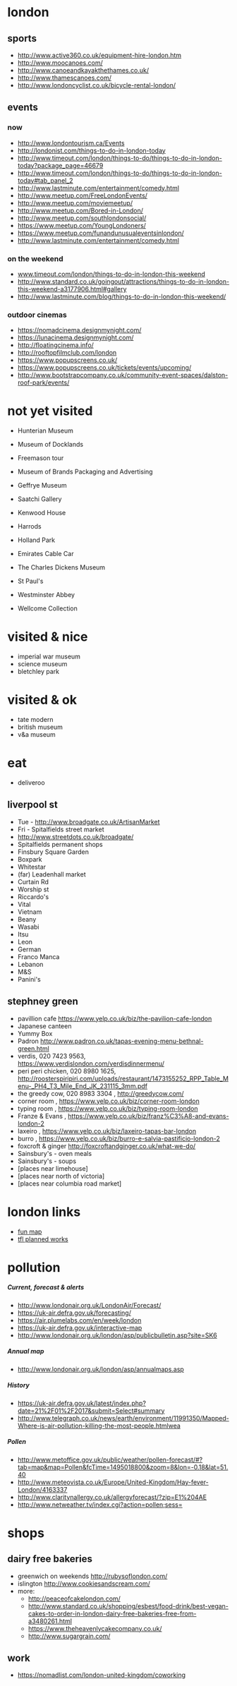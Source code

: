 # london

## sports
- http://www.active360.co.uk/equipment-hire-london.htm
- http://www.moocanoes.com/
- http://www.canoeandkayakthethames.co.uk/
- http://www.thamescanoes.com/
- http://www.londoncyclist.co.uk/bicycle-rental-london/

## events

### now
- http://www.londontourism.ca/Events
- http://londonist.com/things-to-do-in-london-today
- http://www.timeout.com/london/things-to-do/things-to-do-in-london-today?package_page=46679
- http://www.timeout.com/london/things-to-do/things-to-do-in-london-today#tab_panel_2
- http://www.lastminute.com/entertainment/comedy.html
- http://www.meetup.com/FreeLondonEvents/
- http://www.meetup.com/moviemeetup/
- http://www.meetup.com/Bored-in-London/
- http://www.meetup.com/southlondonsocial/
- https://www.meetup.com/YoungLondoners/
- https://www.meetup.com/funandunusualeventsinlondon/
- http://www.lastminute.com/entertainment/comedy.html

### on the weekend
- www.timeout.com/london/things-to-do-in-london-this-weekend
- http://www.standard.co.uk/goingout/attractions/things-to-do-in-london-this-weekend-a3177906.html#gallery
- http://www.lastminute.com/blog/things-to-do-in-london-this-weekend/

### outdoor cinemas
- https://nomadcinema.designmynight.com/
- https://lunacinema.designmynight.com/
- http://floatingcinema.info/
- http://rooftopfilmclub.com/london
- https://www.popupscreens.co.uk/
- https://www.popupscreens.co.uk/tickets/events/upcoming/
- http://www.bootstrapcompany.co.uk/community-event-spaces/dalston-roof-park/events/

# not yet visited
- Hunterian Museum
- Museum of Docklands
- Freemason tour
- Museum of Brands Packaging and Advertising
- Geffrye Museum
- Saatchi Gallery
- Kenwood House
- Harrods
- Holland Park
- Emirates Cable Car

- The Charles Dickens Museum
- St Paul's
- Westminster Abbey
- Wellcome Collection

# visited & nice
- imperial war museum
- science museum
- bletchley park

# visited & ok
- tate modern
- british museum
- v&a museum



# eat

- deliveroo

## liverpool st
- Tue - http://www.broadgate.co.uk/ArtisanMarket
- Fri - Spitalfields street market
- http://www.streetdots.co.uk/broadgate/
- Spitalfields permanent shops
- Finsbury Square Garden
- Boxpark
- Whitestar
- (far) Leadenhall market
- Curtain Rd
- Worship st
- Riccardo's
- Vital
- Vietnam
- Beany
- Wasabi
- Itsu
- Leon
- German
- Franco Manca
- Lebanon
- M&S
- Panini's

## stephney green
- pavillion cafe https://www.yelp.co.uk/biz/the-pavilion-cafe-london
- Japanese canteen
- Yummy Box
- Padron http://www.padron.co.uk/tapas-evening-menu-bethnal-green.html
- verdis, 020 7423 9563, https://www.verdislondon.com/verdisdinnermenu/
- peri peri chicken, 020 8980 1625, http://roosterspiripiri.com/uploads/restaurant/1473155252_RPP_Table_Menu-_PH4_T3_Mile_End_JK_231115_3mm.pdf
- the greedy cow, 020 8983 3304 , http://greedycow.com/
- corner room , https://www.yelp.co.uk/biz/corner-room-london
- typing room , https://www.yelp.co.uk/biz/typing-room-london
- Franze & Evans , https://www.yelp.co.uk/biz/franz%C3%A8-and-evans-london-2
- laxeiro , https://www.yelp.co.uk/biz/laxeiro-tapas-bar-london
- burro , https://www.yelp.co.uk/biz/burro-e-salvia-pastificio-london-2
- foxcroft & ginger http://foxcroftandginger.co.uk/what-we-do/
- Sainsbury's - oven meals
- Sainsbury's - soups
- [places near limehouse]
- [places near north of victoria]
- [places near columbia road market]

# london links
- [fun map](https://drive.google.com/open?id=1nCyKNHmZXLISePvSV5q6hEJfQkM&usp=sharing)
- [tfl planned works](https://tfl.gov.uk/status-updates/planned-works-calendar)


# pollution

##### Current, forecast & alerts
- http://www.londonair.org.uk/LondonAir/Forecast/
- https://uk-air.defra.gov.uk/forecasting/
- https://air.plumelabs.com/en/week/london
- https://uk-air.defra.gov.uk/interactive-map
- http://www.londonair.org.uk/london/asp/publicbulletin.asp?site=SK6

##### Annual map
- http://www.londonair.org.uk/london/asp/annualmaps.asp

##### History
- https://uk-air.defra.gov.uk/latest/index.php?date=21%2F01%2F2017&submit=Select#summary
- http://www.telegraph.co.uk/news/earth/environment/11991350/Mapped-Where-is-air-pollution-killing-the-most-people.htmlwea

##### Pollen
- http://www.metoffice.gov.uk/public/weather/pollen-forecast/#?tab=map&map=Pollen&fcTime=1495018800&zoom=8&lon=-0.18&lat=51.40
- http://www.meteovista.co.uk/Europe/United-Kingdom/Hay-fever-London/4163337
- http://www.claritynallergy.co.uk/allergyforecast/?zip=E1%204AE
- http://www.netweather.tv/index.cgi?action=pollen;sess=


# shops

## dairy free bakeries
- greenwich on weekends http://rubysoflondon.com/
- islington http://www.cookiesandscream.com/
- more:
	- http://peaceofcakelondon.com/
	- http://www.standard.co.uk/shopping/esbest/food-drink/best-vegan-cakes-to-order-in-london-dairy-free-bakeries-free-from-a3480261.html
	- https://www.theheavenlycakecompany.co.uk/
	- http://www.sugargrain.com/


## work
- https://nomadlist.com/london-united-kingdom/coworking
